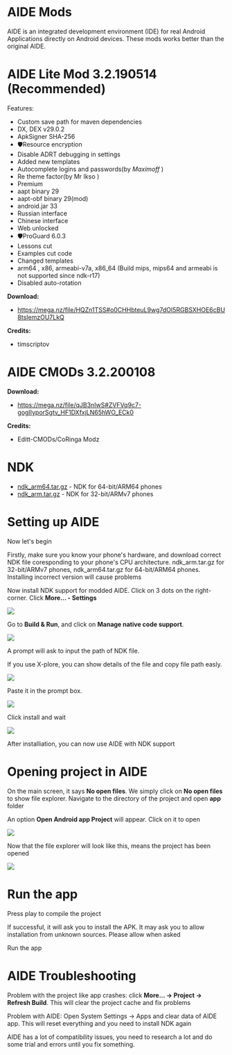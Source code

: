 # AIDE Mods
AIDE is an integrated development environment (IDE) for real Android Applications directly on Android devices. These mods works better than the original AIDE.

# AIDE Lite Mod 3.2.190514 (Recommended)
Features:
- Custom save path for maven dependencies
- DX, DEX v29.0.2
- ApkSigner SHA-256
- 🛡Resource encryption
- Disable ADRT debugging in settings
- Added new templates
- Autocomplete logins and passwords(by _Maximoff_ )
- Re theme factor(by Mr Ikso )
- Premium
- aapt binary 29
- aapt-obf binary 29(mod)
- android.jar 33
- Russian interface
- Chinese interface
- Web unlocked
- 🛡ProGuard 6.0.3
- Lessons cut
- Examples cut code
- Changed templates
- arm64 , x86, armeabi-v7a, x86_64 (Build mips, mips64 and armeabi is not supported since ndk-r17)
- Disabled auto-rotation

**Download:**
- https://mega.nz/file/HQZn1TSS#o0CHHbteuL9wg7dOI5RGBSXHOE6cBU8tsIemzOU7LkQ

**Credits:**
- timscriptov

# AIDE CMODs 3.2.200108
**Download:**
- https://mega.nz/file/qJB3nIwS#ZVFVq9c7-gogIIyporSgtv_HF1DXfxjLN65hWO_ECk0

**Credits:**
- Editt-CMODs/CoRinga Modz

# NDK
* [ndk_arm64.tar.gz](https://mega.nz/file/CRhzjC7K#mTY9bsYXanfTfINtq5_9CFdWTfWLHbQdKVmF_rHBVaY) - NDK for 64-bit/ARM64 phones
* [ndk_arm.tar.gz](https://mega.nz/file/LZJH0SaJ#nCJerxA5McbQULJ_bRcDWzWVQL8LWvuQDlZIW7ZRHsk) - NDK for 32-bit/ARMv7 phones

# Setting up AIDE

Now let's begin

Firstly, make sure you know your phone's hardware, and download correct NDK file coresponding to your phone's CPU architecture. ndk_arm.tar.gz for 32-bit/ARMv7 phones, ndk_arm64.tar.gz for 64-bit/ARM64 phones. Installing incorrect version will cause problems

Now install NDK support for modded AIDE. Click on 3 dots on the right-corner. Click **More... - Settings**

![](https://i.imgur.com/LyZMkK1.png)

Go to **Build & Run**, and click on **Manage native code support**.

![](https://images2.imgbox.com/6e/5c/DootVB4P_o.png)

A prompt will ask to input the path of NDK file.

If you use X-plore, you can show details of the file and copy file path easly.

![](https://images2.imgbox.com/54/2b/G0gVbhrN_o.png)

Paste it in the prompt box.

![](https://images2.imgbox.com/e1/c0/HSj9yQS9_o.png)

Click install and wait

![](https://images2.imgbox.com/1d/55/7LPXB7CI_o.png)

After installiation, you can now use AIDE with NDK support

# Opening project in AIDE

On the main screen, it says **No open files**. We simply click on **No open files** to show file explorer. Navigate to the directory of the project and open **app** folder

An option **Open Android app Project** will appear. Click on it to open

![](https://images2.imgbox.com/dc/7f/Jtq8ZEl1_o.png)

Now that the file explorer will look like this, means the project has been opened

![](https://images2.imgbox.com/2f/9a/EA0zZr8R_o.png)

# Run the app

Press play to compile the project

If successful, it will ask you to install the APK. It may ask you to allow installation from unknown sources. Please allow when asked

Run the app

# AIDE Troubleshooting

Problem with the project like app crashes: click **More... -> Project -> Refresh Build**. This will clear the project cache and fix problems

Problem with AIDE: Open System Settings -> Apps and clear data of AIDE app. This will reset everything and you need to install NDK again

AIDE has a lot of compatibility issues, you need to research a lot and do some trial and errors until you fix something.
